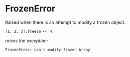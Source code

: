 # FrozenError

Raised when there is an attempt to modify a frozen object.

    [1, 2, 3].freeze << 4

*raises the exception:*

    FrozenError: can't modify frozen Array
